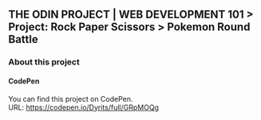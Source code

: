 ## THE ODIN PROJECT | WEB DEVELOPMENT 101 > Project: Rock Paper Scissors > Pokemon Round Battle

### About this project
#### CodePen
You can find this project on CodePen.  
URL: https://codepen.io/Dyrits/full/GRpMOQg
